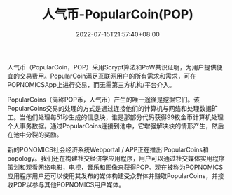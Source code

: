 ﻿---
weight: 
title: "人气币-PopularCoin(POP)"
description: "人气币（PopularCoin，POP）采用Scrypt算法和PoW共识证明，为用户提供便宜的交易费用"
date: 2022-07-15T21:57:40+08:00
lastmod: 2022-07-15T16:45:40+08:00
draft: false
authors: ["seven"]
featuredImage: "renqibi-popularcoinpop.webp"
link: "www.popularcoin.com/"
tags: ["数字代币","人气币-PopularCoin(POP)"]
categories: ["navigation"]
navigation: ["数字代币"]
lightgallery: true
toc: true
pinned: false
recommend: false
recommend1: false
---
人气币（PopularCoin，POP）采用Scrypt算法和PoW共识证明，为用户提供便宜的交易费用。PopularCoin满足互联网用户的所有需求和需求，可在POPNOMICSApp上进行交易，而无需第三方机构/平台介入。

 PopularCoins（简称POP币，人气币）产生的唯一途径是挖掘它们。该PopularCoins交易的处理的方式是通过连接他们的计算机与网络和处理数据矿工。当他们处理每51秒生成的信息块，谁是那部分代码获得99枚金币计算机处理个人事务数据。通过PopularCoins连接到池中，它增强解决块的情形产生，然后在池中分裂的奖励。

新的PONOMICS社会经济系统Webportal / APP正在推出!PopularCoins和popology。我们还在构建社交经济学应用程序，用户可以通过社交媒体实用程序策划和观看网络电影，电视，音乐和图像来获得POP。现在被称为POPNOMICS应用程序用户还可以使用其发布的媒体构建受众群体并赚取PopularCoins，并接收POP以参与其他POPNOMICS用户媒体。